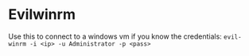 # Evilwinrm

Use this to connect to a windows vm if you know the credentials:
`evil-winrm -i <ip> -u Administrator -p <pass>`